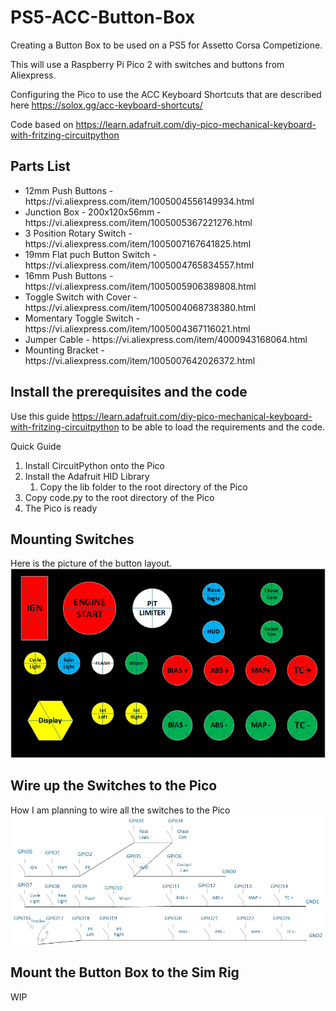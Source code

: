 # PS5-ACC-Button-Box

Creating a Button Box to be used on a PS5 for Assetto Corsa Competizione.

This will use a Raspberry Pi Pico 2 with switches and buttons from Aliexpress.

Configuring the Pico to use the ACC Keyboard Shortcuts that are described here https://solox.gg/acc-keyboard-shortcuts/

Code based on https://learn.adafruit.com/diy-pico-mechanical-keyboard-with-fritzing-circuitpython

## Parts List

<ul>
  <li>12mm Push Buttons - https://vi.aliexpress.com/item/1005004556149934.html</li>
  <li>Junction Box - 200x120x56mm - https://vi.aliexpress.com/item/1005005367221276.html</li>
  <li>3 Position Rotary Switch - https://vi.aliexpress.com/item/1005007167641825.html</li>
  <li>19mm Flat puch Button Switch - https://vi.aliexpress.com/item/1005004765834557.html</li>
  <li>16mm Push Buttons - https://vi.aliexpress.com/item/1005005906389808.html</li>
  <li>Toggle Switch with Cover - https://vi.aliexpress.com/item/1005004068738380.html</li>
  <li>Momentary Toggle Switch - https://vi.aliexpress.com/item/1005004367116021.html</li>
  <li>Jumper Cable - https://vi.aliexpress.com/item/4000943168064.html</li>
  <li>Mounting Bracket - https://vi.aliexpress.com/item/1005007642026372.html</li>
</ul>

## Install the prerequisites and the code

Use this guide https://learn.adafruit.com/diy-pico-mechanical-keyboard-with-fritzing-circuitpython to be able to load the requirements and the code. 

Quick Guide
<ol>
  <li>Install CircuitPython onto the Pico</li>
  <li>Install the Adafruit HID Library
    <ol>
      <li> Copy the lib folder to the root directory of the Pico</li>
    </ol>
  </li>
  <li>Copy code.py to the root directory of the Pico</li>
  <li>The Pico is ready</li>
</ol>

## Mounting Switches

Here is the picture of the button layout.
[![The Switch Layout](/assets/img/Button.Box.Switch.Drawing.png)](https://github.com/parriehunter/PS5-ACC-Button-Box/blob/cc3dd8f295fed3212f57e3ba37aae06ad9c3c905/Wiring/Button%20Box%20Switch%20Drawing.png)


## Wire up the Switches to the Pico

How I am planning to wire all the switches to the Pico
[![Wiring Diagram](/assets/img/Button.Box.Wiring.Drawing.png)](https://github.com/parriehunter/PS5-ACC-Button-Box/blob/c64d351191bc0df918ce5761ca17e5b0fad25a2d/assets/img/Button.Box.Wiring.Drawing.png)

## Mount the Button Box to the Sim Rig
WIP

